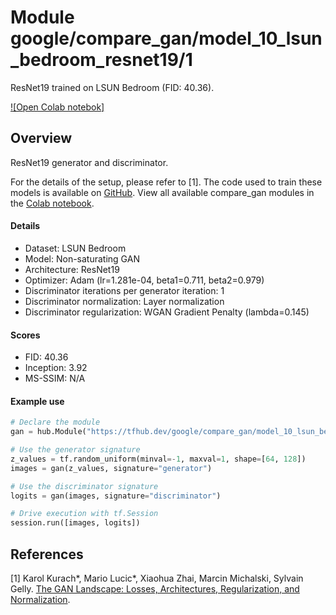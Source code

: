 # Module google/compare_gan/model_10_lsun_bedroom_resnet19/1
ResNet19 trained on LSUN Bedroom (FID: 40.36).

<!-- module-type: image-generator -->
<!-- network-architecture: ResNet19 -->
<!-- dataset: LSUN Bedroom -->
<!-- fine-tunable: false -->
<!-- format: hub -->


[![Open Colab notebok]](https://colab.research.google.com/github/google/compare_gan/blob/v2/compare_gan/src/tfhub_models.ipynb)

## Overview

ResNet19 generator and discriminator.

For the details of the setup, please refer to [1].
The code used to train these models is available on
[GitHub](https://github.com/google/compare_gan).
View all available compare_gan modules in the [Colab notebook](https://colab.research.google.com/github/google/compare_gan/blob/v2/compare_gan/src/tfhub_models.ipynb).

#### Details

* Dataset: LSUN Bedroom
* Model: Non-saturating GAN
* Architecture: ResNet19
* Optimizer: Adam (lr=1.281e-04, beta1=0.711, beta2=0.979)
* Discriminator iterations per generator iteration: 1
* Discriminator normalization: Layer normalization
* Discriminator regularization: WGAN Gradient Penalty (lambda=0.145)

#### Scores

* FID: 40.36
* Inception: 3.92
* MS-SSIM: N/A

#### Example use
```python
# Declare the module
gan = hub.Module("https://tfhub.dev/google/compare_gan/model_10_lsun_bedroom_resnet19/1")

# Use the generator signature
z_values = tf.random_uniform(minval=-1, maxval=1, shape=[64, 128])
images = gan(z_values, signature="generator")

# Use the discriminator signature
logits = gan(images, signature="discriminator")

# Drive execution with tf.Session
session.run([images, logits])
```

## References

[1] Karol Kurach*, Mario Lucic*, Xiaohua Zhai, Marcin Michalski, Sylvain Gelly.
[The GAN Landscape: Losses, Architectures, Regularization, and Normalization](https://arxiv.org/abs/1807.04720).
